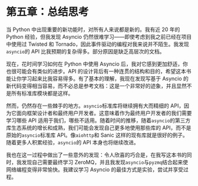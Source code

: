 # 第五章：总结思考

当 Python 中出现重要的新功能时，对所有人来说都是新的。我有近 20 年的 Python 经验，但我发现 Asyncio 仍然很难学习——即使考虑到我之前已经在项目中使用过 Twisted 和 Tornado，因此事件驱动的编程对我来说并不陌生。我发现`asyncio`的 API 比我预期的复杂得多。部分原因是缺乏高层次的文档。

现在，花时间学习如何在 Python 中使用 Asyncio 后，我对它感到更加舒适，你也很可能会有类似的进步。API 的设计背后有一种连贯的结构和目的，希望这本书能让你学习起来比我容易得多。有了基本的理解，我现在发现写基于 Asyncio 的新代码变得相当容易，而不必总是参考文档：这是一个非常好的迹象，并且显然不是所有标准库模块都是这样。

然而，仍然存在一些棘手的地方。`asyncio`标准库将继续拥有大而精细的 API，因为它面向框架设计者和最终用户开发者。这意味着作为最终用户开发者的我们需要学习哪些 API 适用于我们，哪些不适用。随着时间的推移，随着`asyncio`的第三方库生态系统的增长和成熟，我们可能会发现自己更多地使用那些库的 API，而不是原始的`asyncio`标准库 API。像`aiohttp`和 Sanic 这样的现有库就是很好的例子。随着更多人积累经验，`asyncio`的 API 本身也将继续改进。

我也在这一过程中做出了一些意外的发现：令人欣喜的巧合是，在我写这本书的同时，我发现自己需要最终学习 ZeroMQ，并且我发现`asyncio`与`pyzmq`结合起来使网络编程变得非常愉快。我建议学习 Asyncio 的最佳方式是实验，尝试并享受过程。
